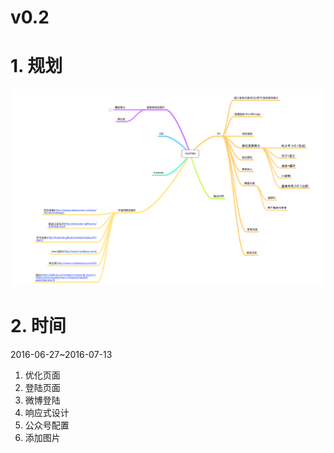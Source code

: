 # v0.2

# 1. 规划

![规划](QQ20160629-0.png)

# 2. 时间

2016-06-27~2016-07-13

1. 优化页面
2. 登陆页面
3. 微博登陆
4. 响应式设计
5. 公众号配置
6. 添加图片
